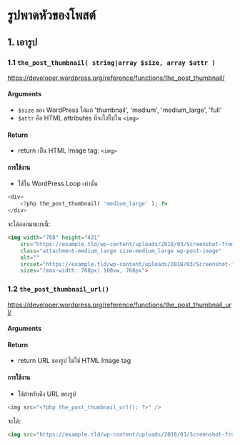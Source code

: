 # รูปพาดหัวของโพสต์
## 1. เอารูป
### 1.1 `the_post_thumbnail( string|array $size, array $attr )`
https://developer.wordpress.org/reference/functions/the_post_thumbnail/
#### Arguments
* `$size` ของ WordPress ได้แก่ 'thumbnail', 'medium', 'medium_large', 'full'  
* `$attr` คือ HTML attributes ที่จะใส่ไปใน `<img>`
#### Return
* return เป็น HTML Image tag: `<img>`
#### การใช้งาน
* ใช้ใน WordPress Loop เท่านั้น
```php
<div>
    <?php the_post_thumbnail( 'medium_large' ); ?>
</div>
```
จะได้ออกมาแบบนี้:
```html
<img width="768" height="431" 
    src="https://example.tld/wp-content/uploads/2018/03/Screenshot-from-2018-03-20-13-07-39-768x431.png" 
    class="attachment-medium_large size-medium_large wp-post-image" 
    alt="" 
    srcset="https://example.tld/wp-content/uploads/2018/03/Screenshot-from-2018-03-20-13-07-39-768x431.png 768w, https://example.tld/wp-content/uploads/2018/03/Screenshot-from-2018-03-20-13-07-39-300x168.png 300w, https://example.tld/wp-content/uploads/2018/03/Screenshot-from-2018-03-20-13-07-39-1024x575.png 1024w, https://example.tld/wp-content/uploads/2018/03/Screenshot-from-2018-03-20-13-07-39-600x337.png 600w, https://example.tld/wp-content/uploads/2018/03/Screenshot-from-2018-03-20-13-07-39.png 1327w" 
    sizes="(max-width: 768px) 100vw, 768px">
```
### 1.2 `the_post_thumbnail_url()`
https://developer.wordpress.org/reference/functions/the_post_thumbnail_url/
#### Arguments
#### Return
* return URL ของรูป ไม่ใช่ HTML Image tag
#### การใช้งาน
* ใช้สำหรับดึง URL ของรูป
```php
<img src="<?php the_post_thumbnail_url(); ?>" />
```
จะได้:
```html
<img src="https://example.tld/wp-content/uploads/2018/03/Screenshot-from-2018-03-20-13-07-39-768x431.png" />
```